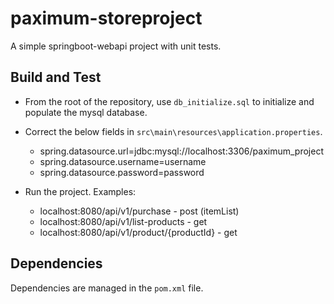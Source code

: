 # paximum-storeproject
A simple springboot-webapi project with unit tests.

## Build and Test

* From the root of the repository, use `db_initialize.sql` to initialize and populate the mysql database.
* Correct the below fields in `src\main\resources\application.properties`.
  * spring.datasource.url=jdbc:mysql://localhost:3306/paximum_project 
  * spring.datasource.username=username
  * spring.datasource.password=password
  
* Run the project. Examples:
  * localhost:8080/api/v1/purchase - post (itemList)
  * localhost:8080/api/v1/list-products - get
  * localhost:8080/api/v1/product/{productId} - get
  
## Dependencies
Dependencies are managed in the `pom.xml` file.
